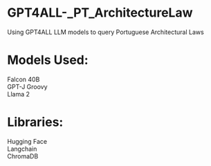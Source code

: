 # GPT4ALL-_PT_ArchitectureLaw
Using GPT4ALL LLM models to query Portuguese Architectural Laws

# Models Used:<br />
Falcon 40B<br />
GPT-J Groovy<br />
Llama 2<br />

# Libraries:<br />
Hugging Face<br />
Langchain<br />
ChromaDB<br />
